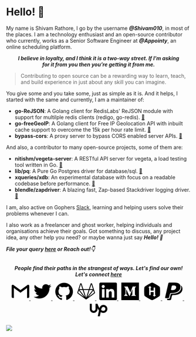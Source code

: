 __Hello! 👋__
==========
My name is Shivam Rathore, I go by the username ___@Shivam010___, in most of the places. I am
a technology enthusiast and an open-source contributor who currently, works as a Senior Software 
Engineer at ___@Appointy___, an online scheduling platform. 

<p align="center">
  <b><i>
    I believe in loyalty, and I think it is a two-way street. If I’m asking <br/>
    for it from you then you’re getting it from me.
  </i></b>
</p>

> Contributing to open source can be a rewarding way to learn, teach, and build experience in just about any skill you can imagine.

You give some and you take some, just as simple as it is. And it helps, I started with the same and currently, I am a maintainer of: 
- __go-ReJSON__: A Golang client for RedisLabs' ReJSON module with support for multilple redis clients (redigo, go-redis). [:link:](https://github.com/nitishm/go-rejson)
- __go-freeGeoIP__: A Golang client for Free IP Geolocation API with inbuilt cache support to overcome the 15k per hour rate limit. [:link:](https://github.com/Shivam010/go-freeGeoIP)
- __bypass-cors__: A proxy server to bypass CORS enabled server APIs. [:link:](https://github.com/Shivam010/bypass-cors)

And also, a contributor to many open-source projects, some of them are:
- __nitishm/vegeta-server__: A RESTful API server for vegeta, a load testing tool written in Go. [:link:](https://github.com/nitishm/vegeta-server)
- __lib/pq__: A Pure Go Postgres driver for database/sql. [:link:](https://github.com/lib/pq)
- __xqueries/xdb__: An experimental database with focus on a readable codebase before performance. [:link:](https://github.com/xqueries/xdb)
- __blendle/zapdriver__: A blazing fast, Zap-based Stackdriver logging driver. [:link:](https://github.com/blendle/zapdriver)

I am, also active on Gophers [Slack](https://invite.slack.golangbridge.org/), learning and helping users solve their problems whenever I can. 

I also work as a freelancer and ghost worker, helping individuals and organisations achieve their goals. Got something to discuss, 
any project idea, any other help you need? or maybe wanna just say ___Hello! 👋___

___File your query [here](https://github.com/Shivam010/Shivam010/issues) or Reach out!👇___

[]()
-----
<p align="center">
    <b><i>
	    People find their paths in the strangest of ways. Let's find our own! <br>
	    Let's connect <a href="https://shivam010.in">here</a>
	</i></b>
  
  <p align="center">
    <a href="mailto:hello@shivam010.in" alt="Mail">
      <img src="https://github.com/Shivam010/Shivam010/raw/master/icons/gmail.svg" alt="hello@shivam010.in">
    </a>
  &nbsp;
    <a href="https://twitter.com/010Shivam" alt="Twitter">
      <img src="https://github.com/Shivam010/Shivam010/raw/master/icons/twitter.svg" alt="Twitter@Shivam010">
    </a>
  &nbsp;
    <a href="https://github.com/Shivam010" alt="Github">
      <img src="https://github.com/Shivam010/Shivam010/raw/master/icons/github.svg" alt="Github@Shivam010">
    </a>
  &nbsp;
    <a href="https://gitlab.com/Shivam010" alt="Gitlab">
      <img src="https://github.com/Shivam010/Shivam010/raw/master/icons/gitlab.svg" alt="Gitlab@Shivam010">
    </a>
  &nbsp;
    <a href="https://www.linkedin.com/in/shivam010" alt="LinkedIn">
      <img src="https://github.com/Shivam010/Shivam010/raw/master/icons/linkedin.svg" alt="LinkedIn@Shivam010">
    </a>
  &nbsp;
    <a href="https://medium.com/@Shivam010" alt="Medium">
      <img src="https://github.com/Shivam010/Shivam010/raw/master/icons/medium.svg" alt="Medium@Shivam010">
    </a>
  &nbsp;
    <a href="https://www.hackerrank.com/Shivam010" alt="HackerRank">
      <img src="https://github.com/Shivam010/Shivam010/raw/master/icons/hackerrank.svg" alt="HackerRank@Shivam010">
    </a>
  &nbsp;
    <a href="https://www.paypal.me/Shivam010" alt="Paypal">
      <img src="https://github.com/Shivam010/Shivam010/raw/master/icons/paypal.svg" alt="Paypal@Shivam010">
    </a>
  &nbsp;
    <a href="https://www.upwork.com/o/profiles/users/~01d2ebf07023ec25c4/" alt="UpWork">
      <img src="https://github.com/Shivam010/Shivam010/raw/master/icons/upwork.svg" alt="UpWork@ShivamR">
    </a>
  </p>
</p>

<!-- yhype.me Hits counter -->
![](https://hit.yhype.me/github/profile?user_id=29069530)
